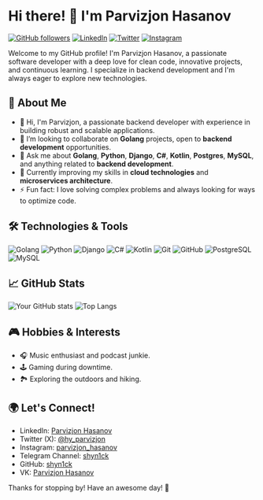 # Hi there! 👋 I'm Parvizjon Hasanov

[![GitHub followers](https://img.shields.io/github/followers/shyn1ck?label=Follow&style=social)](https://github.com/shyn1ck)
[![LinkedIn](https://img.shields.io/badge/-LinkedIn-blue?style=flat-square&logo=Linkedin&logoColor=white&link=https://www.linkedin.com/in/parvizjon-hasanov/)](https://www.linkedin.com/in/parvizjon-hasanov-a06756321/)
[![Twitter](https://img.shields.io/twitter/url?style=social&url=https%3A%2F%2Fx.com%2Fhy_parvizjon)](https://x.com/hy_parvizjon)
[![Instagram](https://img.shields.io/badge/-Instagram-E4405F?style=flat-square&logo=instagram&logoColor=white&link=https://www.instagram.com/parvizjon_hasanov/)](https://www.instagram.com/parvizjon_hasanov/)

Welcome to my GitHub profile! I'm Parvizjon Hasanov, a passionate software developer with a deep love for clean code, innovative projects, and continuous learning. I specialize in backend development and I'm always eager to explore new technologies.

## 🚀 About Me
- 👋 Hi, I'm Parvizjon, a passionate backend developer with experience in building robust and scalable applications.
- 🤝 I’m looking to collaborate on **Golang** projects, open to **backend development** opportunities.
- 💬 Ask me about **Golang**, **Python**, **Django**, **C#**, **Kotlin**, **Postgres**, **MySQL**, and anything related to **backend development**.
- 🌱 Currently improving my skills in **cloud technologies** and **microservices architecture**.
- ⚡ Fun fact: I love solving complex problems and always looking for ways to optimize code.

## 🛠️ Technologies & Tools

![Golang](https://img.shields.io/badge/-Golang-blue?style=flat-square&logo=go)
![Python](https://img.shields.io/badge/-Python-3776AB?style=flat-square&logo=python&logoColor=white)
![Django](https://img.shields.io/badge/-Django-092E20?style=flat-square&logo=django&logoColor=white)
![C#](https://img.shields.io/badge/-C%23-239120?style=flat-square&logo=csharp&logoColor=white)
![Kotlin](https://img.shields.io/badge/-Kotlin-0095D5?style=flat-square&logo=kotlin&logoColor=white)
![Git](https://img.shields.io/badge/-Git-black?style=flat-square&logo=git)
![GitHub](https://img.shields.io/badge/-GitHub-181717?style=flat-square&logo=github)
![PostgreSQL](https://img.shields.io/badge/-PostgresSQL-336791?style=flat-square&logo=postgresql)
![MySQL](https://img.shields.io/badge/-MySQL-00758f?style=flat-square&logo=mysql&logoColor=white)

## 📈 GitHub Stats

![Your GitHub stats](https://github-readme-stats.vercel.app/api?username=shyn1ck&show_icons=true&theme=radical)
![Top Langs](https://github-readme-stats.vercel.app/api/top-langs/?username=shyn1ck&layout=compact&theme=radical)

## 🎮 Hobbies & Interests
- 🎧 Music enthusiast and podcast junkie.
- 🕹️ Gaming during downtime.
- 🏞️ Exploring the outdoors and hiking.

## 🌍 Let's Connect!
- LinkedIn: [Parvizjon Hasanov](https://www.linkedin.com/in/parvizjon-hasanov-a06756321/)
- Twitter (X): [@hy_parvizjon](https://x.com/hy_parvizjon)
- Instagram: [parvizjon_hasanov](https://www.instagram.com/parvizjon_hasanov/)
- Telegram Channel: [shyn1ck](https://t.me/shyn1ck007)
- GitHub: [shyn1ck](https://github.com/shyn1ck)
- VK: [Parvizjon Hasanov](https://vk.com/parvizjon_hasanov)

Thanks for stopping by! Have an awesome day! 🚀
